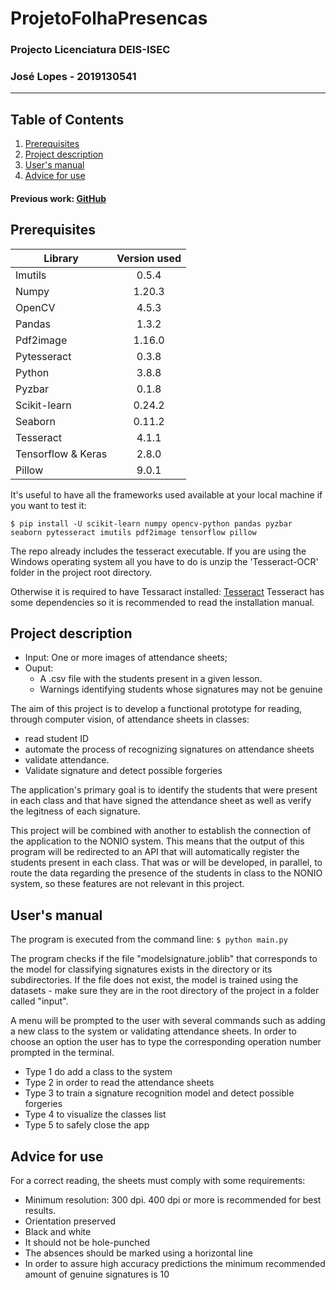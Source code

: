 # ProjetoFolhaPresencas

### Projecto Licenciatura DEIS-ISEC
### José Lopes - 2019130541
***
## Table of Contents
1. [Prerequisites](#project-description)
2. [Project description](#users-manual)
3. [User's manual](#users-manual)
4. [Advice for use](#advice-for-use)



#### Previous work: [GitHub](https://github.com/nardobap/ProjetoFolhaPresencas)

## Prerequisites

| Library       | Version used     | 
| ------------- |:-------------:| 
| Imutils |	0.5.4 |
| Numpy	|1.20.3|
| OpenCV	|4.5.3|
| Pandas	|1.3.2|
| Pdf2image	|1.16.0|
| Pytesseract|	0.3.8|
| Python	|3.8.8|
| Pyzbar |0.1.8
| Scikit-learn|	0.24.2|
| Seaborn|	0.11.2|
| Tesseract|4.1.1| 
| Tensorflow & Keras |2.8.0| 
| Pillow |9.0.1| 

It's useful to have all the frameworks used available at your local machine if you want to test it:

`$ pip install -U scikit-learn numpy opencv-python pandas pyzbar seaborn pytesseract imutils pdf2image tensorflow pillow`

The repo already includes the tesseract executable. If you are using the Windows operating system all you have to do is unzip 
the 'Tesseract-OCR' folder in the project root directory.

Otherwise it is required to have Tessaract installed: [Tesseract](https://tesseract-ocr.github.io/tessdoc/Home.html)
Tesseract has some dependencies so it is recommended to read the installation manual.


## Project description
* Input: One or more images of attendance sheets;
* Ouput: 
    *  A .csv file with the students present in a given lesson.
    *  Warnings identifying students whose signatures may not be genuine

The aim of this project is to develop a functional prototype for reading, through computer vision, of attendance sheets in classes:
* read student ID
* automate the process of recognizing signatures on attendance sheets 
* validate attendance. 
* Validate signature and detect possible forgeries

The application's primary goal is to identify the students that were present in each class and that have signed the attendance sheet as well as verify the legitness
of each signature.

This project will be combined with another to establish the connection of the application to the NONIO system. This means that the output of this program will be redirected to an API that will automatically register the students present in each class. That was or will be developed, in parallel, to route the data regarding the presence of the students in class to the NONIO system, so these features are not relevant in this project.

## User's manual
The program is executed from the command line: 
`$ python main.py`

The program checks if the file "modelsignature.joblib" that corresponds to the model for classifying signatures exists in the directory or its subdirectories. If the file does not exist, the model is trained using the datasets - make sure they are in the root directory of the project in a folder called "input".

A menu will be prompted to the user with several commands such as adding a new class to the system or validating attendance sheets. In order to choose an option the user has to type the corresponding operation number prompted in the terminal.

* Type 1 do add a class to the system
* Type 2 in order to read the attendance sheets
* Type 3 to train a signature recognition model and detect possible forgeries
* Type 4 to visualize the classes list
* Type 5 to safely close the app

## Advice for use
For a correct reading, the sheets must comply with some requirements:
* Minimum resolution: 300 dpi. 400 dpi or more is recommended for best results.
* Orientation preserved
* Black and white
* It should not be hole-punched
* The absences should be marked using a horizontal line
* In order to assure high accuracy predictions the minimum recommended amount of genuine signatures is 10
